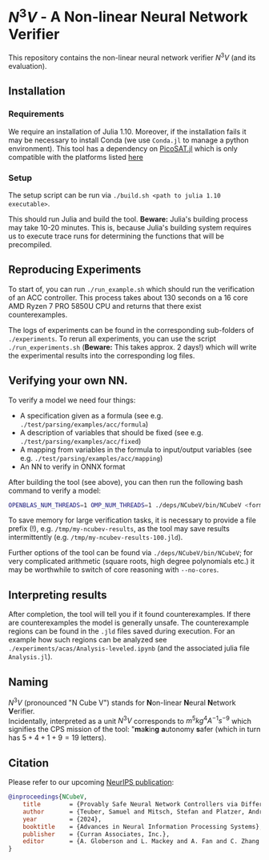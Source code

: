 # $N^3V$ - A Non-linear Neural Network Verifier
This repository contains the non-linear neural network verifier $N^3V$ (and its evaluation).

## Installation
### Requirements
We require an installation of Julia 1.10.
Moreover, if the installation fails it may be necessary to install Conda (we use `Conda.jl` to manage a python environment).
This tool has a dependency on [PicoSAT.jl](https://github.com/sisl/PicoSAT.jl) which is only compatible with the platforms listed [here](https://github.com/JuliaBinaryWrappers/PicoSAT_jll.jl)

### Setup
The setup script can be run via `./build.sh <path to julia 1.10 executable>`.

This should run Julia and build the tool.
**Beware:**
Julia's building process may take 10-20 minutes.
This is, because Julia's building system requires us to execute trace runs for determining the functions that will be precompiled.

## Reproducing Experiments

To start of, you can run `./run_example.sh` which should run the verification of an ACC controller.
This process takes about 130 seconds on a 16 core AMD Ryzen 7 PRO 5850U CPU and returns that there exist counterexamples.

The logs of experiments can be found in the corresponding sub-folders of `./experiments`.
To rerun all experiments, you can use the script `./run_experiments.sh` (**Beware:** This takes approx. 2 days!) which will write the experimental results into the corresponding log files.

## Verifying your own NN.
To verify a model we need four things:
- A specification given as a formula (see e.g. `./test/parsing/examples/acc/formula`)
- A description of variables that should be fixed (see e.g. `./test/parsing/examples/acc/fixed`)
- A mapping from variables in the formula to input/output variables (see e.g. `./test/parsing/examples/acc/mapping`)
- An NN to verify in ONNX format

After building the tool (see above), you can then run the following bash command to verify a model:
```bash
OPENBLAS_NUM_THREADS=1 OMP_NUM_THREADS=1 ./deps/NCubeV/bin/NCubeV <formula> <fixed vars> <mapping> <onnx file> <file-prefix to save results to>
```
To save memory for large verification tasks, it is necessary to provide a file prefix (!), e.g. `/tmp/my-ncubev-results`, as the tool may save results intermittently (e.g. `/tmp/my-ncubev-results-100.jld`).

Further options of the tool can be found via `./deps/NCubeV/bin/NCubeV`; for very complicated arithmetic (square roots, high degree polynomials etc.) it may be worthwhile to switch of core reasoning with `--no-cores`.

## Interpreting results
After completion, the tool will tell you if it found counterexamples.
If there are counterexamples the model is generally unsafe.
The counterexample regions can be found in the `.jld` files saved during execution.
For an example how such regions can be analyzed see `./experiments/acas/Analysis-leveled.ipynb` (and the associated julia file `Analysis.jl`).

## Naming
$N^3V$ (pronounced "N Cube V") stands for **N**on-linear **N**eural **N**etwork **V**erifier.  
Incidentally, interpreted as a unit $N^3V$ corresponds to $m^5kg^4A^{-1}s^{-9}$ which signifies the CPS mission of the tool: "**m**a**k**in**g** **a**utonomy **s**afer (which in turn has $5+4+1+9=19$ letters).

## Citation
Please refer to our upcoming [NeurIPS publication](https://arxiv.org/abs/2402.10998):
```bibtex
@inproceedings{NCubeV,
	title        = {Provably Safe Neural Network Controllers via Differential Dynamic Logic},
	author       = {Teuber, Samuel and Mitsch, Stefan and Platzer, Andr\'{e}},
	year         = {2024},
	booktitle    = {Advances in Neural Information Processing Systems},
	publisher    = {Curran Associates, Inc.},
	editor       = {A. Globerson and L. Mackey and A. Fan and C. Zhang and D. Belgrave and J. Tomczak and U. Paquet}
}

```